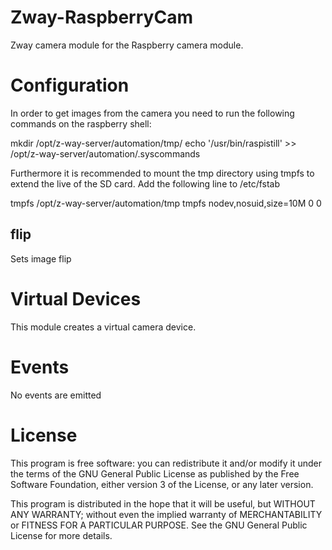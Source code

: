 # Zway-RaspberryCam

Zway camera module for the Raspberry camera module.

# Configuration

In order to get images from the camera you need to run the following commands
on the raspberry shell:

 mkdir /opt/z-way-server/automation/tmp/
 echo '/usr/bin/raspistill' >> /opt/z-way-server/automation/.syscommands

Furthermore it is recommended to mount the tmp directory using tmpfs to extend
the live of the SD card. Add the following line to /etc/fstab

 tmpfs /opt/z-way-server/automation/tmp tmpfs nodev,nosuid,size=10M 0 0

## flip

Sets image flip

# Virtual Devices

This module creates a virtual camera device.

# Events

No events are emitted

# License

This program is free software: you can redistribute it and/or modify
it under the terms of the GNU General Public License as published by
the Free Software Foundation, either version 3 of the License, or any 
later version.

This program is distributed in the hope that it will be useful,
but WITHOUT ANY WARRANTY; without even the implied warranty of
MERCHANTABILITY or FITNESS FOR A PARTICULAR PURPOSE. See the
GNU General Public License for more details.
